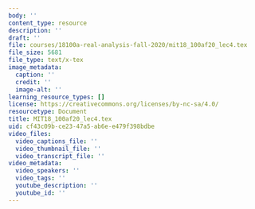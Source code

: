```yaml
---
body: ''
content_type: resource
description: ''
draft: ''
file: courses/18100a-real-analysis-fall-2020/mit18_100af20_lec4.tex
file_size: 5681
file_type: text/x-tex
image_metadata:
  caption: ''
  credit: ''
  image-alt: ''
learning_resource_types: []
license: https://creativecommons.org/licenses/by-nc-sa/4.0/
resourcetype: Document
title: MIT18_100af20_lec4.tex
uid: cf43c09b-ce23-47a5-ab6e-e479f398bdbe
video_files:
  video_captions_file: ''
  video_thumbnail_file: ''
  video_transcript_file: ''
video_metadata:
  video_speakers: ''
  video_tags: ''
  youtube_description: ''
  youtube_id: ''
---
```

